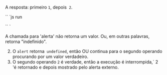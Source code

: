 A resposta: primeiro `1`, depois` 2`.

`` `js run

`` `

A chamada para 'alerta' não retorna um valor. Ou, em outras palavras, retorna "indefinido".


2. O `alert` retorna` undefined`, então OU continua para o segundo operando procurando por um valor verdadeiro.
3. O segundo operando `2` é verdade, então a execução é interrompida,` 2 'é retornado e depois mostrado pelo alerta externo.


